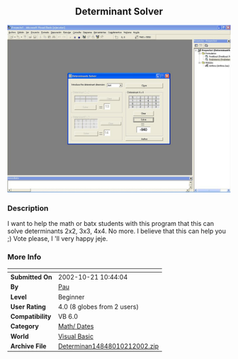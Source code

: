 ﻿<div align="center">

## Determinant Solver

<img src="PIC200210211043549789.JPG">
</div>

### Description

I want to help the math or batx students with this program that this can solve determinants 2x2, 3x3, 4x4. No more. I believe that this can help you ;) Vote please, I 'll very happy jeje.
 
### More Info
 


<span>             |<span>
---                |---
**Submitted On**   |2002-10-21 10:44:04
**By**             |[Pau](https://github.com/Planet-Source-Code/PSCIndex/blob/master/ByAuthor/pau.md)
**Level**          |Beginner
**User Rating**    |4.0 (8 globes from 2 users)
**Compatibility**  |VB 6\.0
**Category**       |[Math/ Dates](https://github.com/Planet-Source-Code/PSCIndex/blob/master/ByCategory/math-dates__1-37.md)
**World**          |[Visual Basic](https://github.com/Planet-Source-Code/PSCIndex/blob/master/ByWorld/visual-basic.md)
**Archive File**   |[Determinan14848010212002\.zip](https://github.com/Planet-Source-Code/pau-determinant-solver__1-40022/archive/master.zip)









